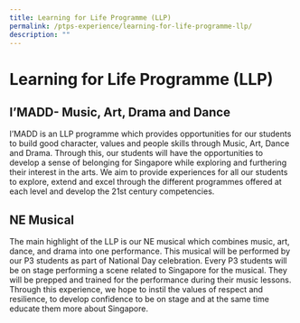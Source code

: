 ```yaml
---
title: Learning for Life Programme (LLP)
permalink: /ptps-experience/learning-for-life-programme-llp/
description: ""
---
```

# Learning for Life Programme (LLP)


## I’MADD- Music, Art, Drama and Dance


I’MADD is an LLP programme which provides opportunities for our students to build good character, values and people skills through Music, Art, Dance and Drama. Through this, our students will have the opportunities to develop a sense of belonging for Singapore while exploring and furthering their interest in the arts. We aim to provide experiences for all our students to explore, extend and excel through the different programmes offered at each level and develop the 21st century competencies.

## NE Musical


The main highlight of the LLP is our NE musical which combines music, art, dance, and drama into one performance. This musical will be performed by our P3 students as part of National Day celebration. Every P3 students will be on stage performing a scene related to Singapore for the musical. They will be prepped and trained for the performance during their music lessons. Through this experience, we hope to instil the values of respect and resilience, to develop confidence to be on stage and at the same time educate them more about Singapore.